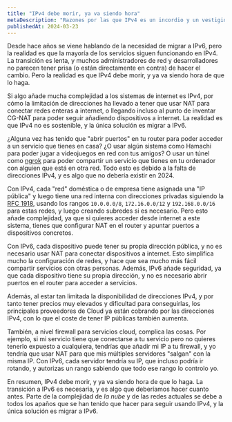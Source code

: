 ```yaml
---
title: "IPv4 debe morir, ya va siendo hora"
metaDescription: "Razones por las que IPv4 es un incordio y un vestigio del pasado que deberíamos dejar atrás."
publishedAt: 2024-03-23
---
```


Desde hace años se viene hablando de la necesidad de migrar a IPv6, pero la realidad es que la mayoría de los servicios siguen funcionando en IPv4. La transición es lenta, y muchos administradores de red y desarrolladores no parecen tener prisa (o están directamente en contra) de hacer el cambio. Pero la realidad es que IPv4 debe morir, y ya va siendo hora de que lo haga.

Si algo añade mucha complejidad a los sistemas de internet es IPv4, por cómo la limitación de direcciones ha llevado a tener que usar NAT para conectar redes enteras a internet, o llegando incluso al punto de inventar CG-NAT para poder seguir añadiendo dispositivos a internet. La realidad es que IPv4 no es sostenible, y la única solución es migrar a IPv6.

¿Alguna vez has tenido que "abrir puertos" en tu router para poder acceder a un servicio que tienes en casa? ¿O usar algún sistema como Hamachi para poder jugar a videojuegos en red con tus amigos? O usar un túnel como [ngrok](https://ngrok.com/) para poder compartir un servicio que tienes en tu ordenador con alguien que está en otra red. Todo esto es debido a la falta de direcciones IPv4, y es algo que no debería existir en 2024.

Con IPv4, cada "red" doméstica o de empresa tiene asignada una "IP pública" y luego tiene una red interna con direcciones privadas siguiendo la [RFC 1918](https://tools.ietf.org/html/rfc1918), usando los rangos `10.0.0.0/8`, `172.16.0.0/12` y `192.168.0.0/16` para estas redes, y luego creando subredes si es necesario. Pero esto añade complejidad, ya que si quieres acceder desde internet a este sistema, tienes que configurar NAT en el router y apuntar puertos a dispositivos concretos.

Con IPv6, cada dispositivo puede tener su propia dirección pública, y no es necesario usar NAT para conectar dispositivos a internet. Esto simplifica mucho la configuración de redes, y hace que sea mucho más fácil compartir servicios con otras personas. Además, IPv6 añade seguridad, ya que cada dispositivo tiene su propia dirección, y no es necesario abrir puertos en el router para acceder a servicios.

Además, al estar tan limitada la disponibilidad de direcciones IPv4, y por tanto tener precios muy elevados y dificultad para conseguirlas, los principales proveedores de Cloud ya están cobrando por las direcciones IPv4, con lo que el coste de tener IP públicas también aumenta.

También, a nivel firewall para servicios cloud, complica las cosas. Por ejemplo, si mi servicio tiene que conectarse a tu servicio pero no quieres tenerlo expuesto a cualquiera, tendrías que añadir mi IP a tu firewall, y yo tendría que usar NAT para que mis múltiples servidores "salgan" con la misma IP. Con IPv6, cada servidor tendría su IP, que incluso podría ir rotando, y autorizas un rango sabiendo que todo ese rango lo controlo yo.

En resumen, IPv4 debe morir, y ya va siendo hora de que lo haga. La transición a IPv6 es necesaria, y es algo que deberíamos hacer cuanto antes. Parte de la complejidad de _la nube_ y de las redes actuales se debe a todos los apaños que se han tenido que hacer para seguir usando IPv4, y la única solución es migrar a IPv6.